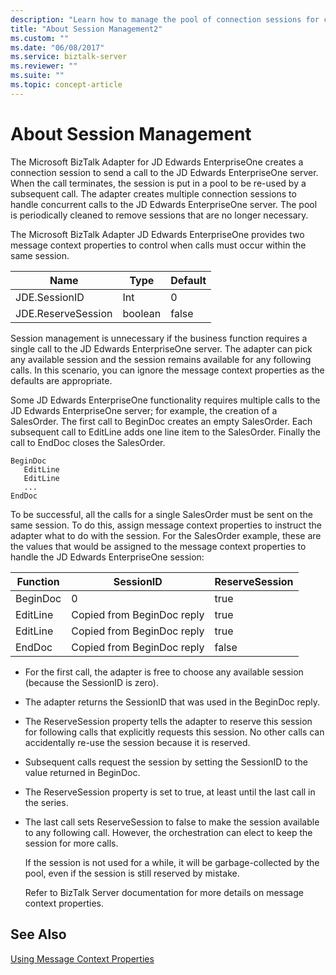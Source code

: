 ```yaml
---
description: "Learn how to manage the pool of connection sessions for calls to the JD Edwards EnterpriseOne server using message context properties in the Microsoft BizTalk Adapter for JD Edwards EnterpriseOne."
title: "About Session Management2"
ms.custom: ""
ms.date: "06/08/2017"
ms.service: biztalk-server
ms.reviewer: ""
ms.suite: ""
ms.topic: concept-article
---
```

# About Session Management
The Microsoft BizTalk Adapter for JD Edwards EnterpriseOne creates a connection session to send a call to the JD Edwards EnterpriseOne server. When the call terminates, the session is put in a pool to be re-used by a subsequent call. The adapter creates multiple connection sessions to handle concurrent calls to the JD Edwards EnterpriseOne server. The pool is periodically cleaned to remove sessions that are no longer necessary.  
  
 The Microsoft BizTalk Adapter JD Edwards EnterpriseOne provides two message context properties to control when calls must occur within the same session.  
  
|Name|Type|Default|  
|----------|----------|-------------|  
|JDE.SessionID|Int|0|  
|JDE.ReserveSession|boolean|false|  
  
 Session management is unnecessary if the business function requires a single call to the JD Edwards EnterpriseOne server. The adapter can pick any available session and the session remains available for any following calls. In this scenario, you can ignore the message context properties as the defaults are appropriate.  
  
 Some JD Edwards EnterpriseOne functionality requires multiple calls to the JD Edwards EnterpriseOne server; for example, the creation of a SalesOrder. The first call to BeginDoc creates an empty SalesOrder. Each subsequent call to EditLine adds one line item to the SalesOrder. Finally the call to EndDoc closes the SalesOrder.  
  
```  
BeginDoc  
   EditLine  
   EditLine  
   ...  
EndDoc  
```  
  
 To be successful, all the calls for a single SalesOrder must be sent on the same session. To do this, assign message context properties to instruct the adapter what to do with the session. For the SalesOrder example, these are the values that would be assigned to the message context properties to handle the JD Edwards EnterpriseOne session:  
  
|Function|SessionID|ReserveSession|  
|--------------|---------------|--------------------|  
|BeginDoc|0|true|  
|EditLine|Copied from BeginDoc reply|true|  
|EditLine|Copied from BeginDoc reply|true|  
|EndDoc|Copied from  BeginDoc reply|false|  
  
- For the first call, the adapter is free to choose any available session (because the SessionID is zero).  
  
- The adapter returns the SessionID that was used in the BeginDoc reply.  
  
- The ReserveSession property tells the adapter to reserve this session for following calls that explicitly requests this session. No other calls can accidentally re-use the session because it is reserved.  
  
- Subsequent calls request the session by setting the SessionID to the value returned in BeginDoc.  
  
- The ReserveSession property is set to true, at least until the last call in the series.  
  
- The last call sets ReserveSession to false to make the session available to any following call. However, the orchestration can elect to keep the session for more calls.  
  
  If the session is not used for a while, it will be garbage-collected by the pool, even if the session is still reserved by mistake.  
  
  Refer to BizTalk Server documentation for more details on message context properties.  
  
## See Also  
 [Using Message Context Properties](../core/using-message-context-properties1.md)
